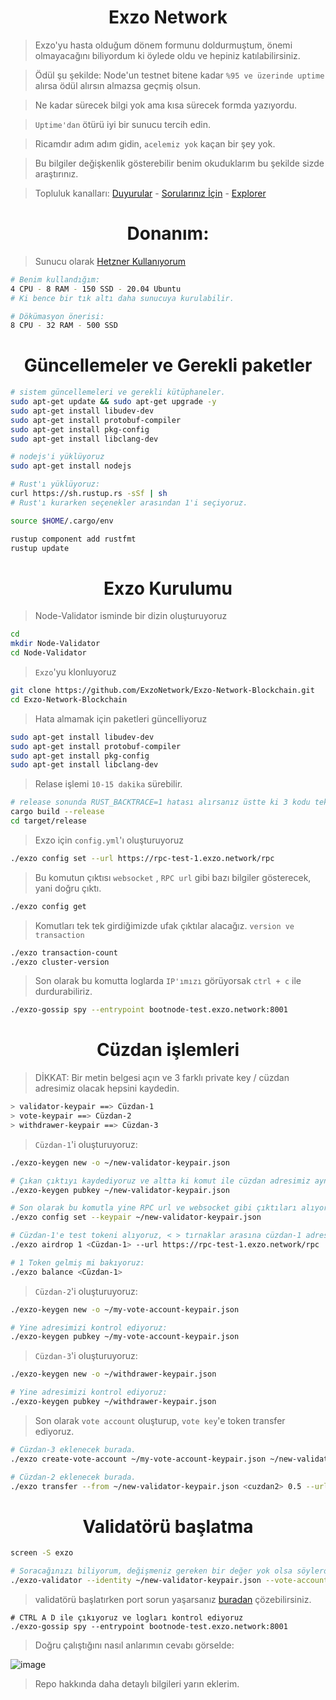 <h1 align="center"> Exzo Network </h1>

> Exzo'yu hasta olduğum dönem formunu doldurmuştum, önemi olmayacağını biliyordum ki öylede oldu ve hepiniz katılabilirsiniz.

> Ödül şu şekilde: Node'un testnet bitene kadar `%95 ve üzerinde uptime` alırsa ödül alırsın almazsa geçmiş olsun.

> Ne kadar sürecek bilgi yok ama kısa sürecek formda yazıyordu.

> `Uptime'dan` ötürü iyi bir sunucu tercih edin.

> Ricamdır adım adım gidin, `acelemiz yok` kaçan bir şey yok.

> Bu bilgiler değişkenlik gösterebilir benim okuduklarım bu şekilde sizde araştırınız.

>  Topluluk kanalları: [Duyurular](https://t.me/RuesAnnouncement) - [Sorularınız İçin](https://t.me/RuesChat) -  [Explorer](https://exzoscan.io/?cluster=testnet)

<h1 align="center"> Donanım: </h1>

> Sunucu olarak [Hetzner Kullanıyorum](https://github.com/ruesandora/Hetzner/blob/main/README.md)

```sh
# Benim kullandığım: 
4 CPU - 8 RAM - 150 SSD - 20.04 Ubuntu
# Ki bence bir tık altı daha sunucuya kurulabilir.

# Dökümasyon önerisi:
8 CPU - 32 RAM - 500 SSD
```

<h1 align="center"> Güncellemeler ve Gerekli paketler </h1>

```sh
# sistem güncellemeleri ve gerekli kütüphaneler.
sudo apt-get update && sudo apt-get upgrade -y
sudo apt-get install libudev-dev
sudo apt-get install protobuf-compiler
sudo apt-get install pkg-config
sudo apt-get install libclang-dev

# nodejs'i yüklüyoruz
sudo apt-get install nodejs

# Rust'ı yüklüyoruz:
curl https://sh.rustup.rs -sSf | sh
# Rust'ı kurarken seçenekler arasından 1'i seçiyoruz.

source $HOME/.cargo/env

rustup component add rustfmt
rustup update
```

<h1 align="center"> Exzo Kurulumu </h1>

> Node-Validator isminde bir dizin oluşturuyoruz

```sh
cd
mkdir Node-Validator
cd Node-Validator
```

> `Exzo`'yu klonluyoruz

```sh
git clone https://github.com/ExzoNetwork/Exzo-Network-Blockchain.git
cd Exzo-Network-Blockchain
```

> Hata almamak için paketleri güncelliyoruz

```sh
sudo apt-get install libudev-dev
sudo apt-get install protobuf-compiler
sudo apt-get install pkg-config
sudo apt-get install libclang-dev
```

> Relase işlemi `10-15 dakika` sürebilir.

```sh
# release sonunda RUST_BACKTRACE=1 hatası alırsanız üstte ki 3 kodu tekrar girin ve tekrar release edin.
cargo build --release 
cd target/release
```

> Exzo için `config.yml`'ı oluşturuyoruz
```sh
./exzo config set --url https://rpc-test-1.exzo.network/rpc
```

> Bu komutun çıktısı `websocket` , `RPC url` gibi bazı bilgiler gösterecek, yani doğru çıktı.
```sh
./exzo config get
```

> Komutları tek tek girdiğimizde ufak çıktılar alacağız. `version ve transaction`
```sh
./exzo transaction-count
./exzo cluster-version
```

> Son olarak bu komutta loglarda `IP'ımızı` görüyorsak `ctrl + c` ile durdurabiliriz.
```sh
./exzo-gossip spy --entrypoint bootnode-test.exzo.network:8001
```

<h1 align="center"> Cüzdan işlemleri </h1>

> DİKKAT: Bir metin belgesi açın ve 3 farklı private key / cüzdan adresimiz olacak hepsini kaydedin.

```sh
> validator-keypair ==> Cüzdan-1
> vote-keypair ==> Cüzdan-2
> withdrawer-keypair ==> Cüzdan-3
```

> `Cüzdan-1`'i oluşturuyoruz:

```sh
./exzo-keygen new -o ~/new-validator-keypair.json

# Çıkan çıktıyı kaydediyoruz ve altta ki komut ile cüzdan adresimiz aynı mı kontrol ediyoruz:
./exzo-keygen pubkey ~/new-validator-keypair.json

# Son olarak bu komutla yine RPC url ve websocket gibi çıktıları alıyoruz:
./exzo config set --keypair ~/new-validator-keypair.json

# Cüzdan-1'e test tokeni alıyoruz, < > tırnaklar arasına cüzdan-1 adresi giriyoruz. (< > silinecek)
./exzo airdrop 1 <Cüzdan-1> --url https://rpc-test-1.exzo.network/rpc

# 1 Token gelmiş mi bakıyoruz:
./exzo balance <Cüzdan-1>
```

> `Cüzdan-2`'i oluşturuyoruz:

```sh
./exzo-keygen new -o ~/my-vote-account-keypair.json

# Yine adresimizi kontrol ediyoruz:
./exzo-keygen pubkey ~/my-vote-account-keypair.json
```

> `Cüzdan-3`'i oluşturuyoruz:
```sh
./exzo-keygen new -o ~/withdrawer-keypair.json

# Yine adresimizi kontrol ediyoruz:
./exzo-keygen pubkey ~/withdrawer-keypair.json
```

> Son olarak `vote account` oluşturup, `vote key`'e token transfer ediyoruz.

```sh
# Cüzdan-3 eklenecek burada.
./exzo create-vote-account ~/my-vote-account-keypair.json ~/new-validator-keypair.json <Cüzdan-3> --commission 1 

# Cüzdan-2 eklenecek burada.
./exzo transfer --from ~/new-validator-keypair.json <cuzdan2> 0.5 --url https://rpc-test-1.exzo.network/rpc --fee-payer ~/new-validator-keypair.json
```

<h1 align="center"> Validatörü başlatma </h1>

```sh
screen -S exzo

# Soracağınızı biliyorum, değişmeniz gereken bir değer yok olsa söylerdim :)
./exzo-validator --identity ~/new-validator-keypair.json --vote-account ~/my-vote-account-keypair.json --ledger /root/exzonode/ledger/ --rpc-port 8899 --dynamic-port-range 8000-8012 --entrypoint bootnode-test.exzo.network:8001 --limit-ledger-size --expected-shred-version 17211 --max-genesis-archive-unpacked-size 707374182 --log -
```

> validatörü başlatırken port sorun yaşarsanız [buradan](https://github.com/ruesandora/Exzo/blob/main/port-sorunu.md) çözebilirsiniz.

```
# CTRL A D ile çıkıyoruz ve logları kontrol ediyoruz
./exzo-gossip spy --entrypoint bootnode-test.exzo.network:8001
```

> Doğru çalıştığını nasıl anlarımın cevabı görselde:

![image](https://github.com/ruesandora/Exzo/assets/101149671/b51d5473-603b-4b8e-ad7e-67954a32a4f5)


> Repo hakkında daha detaylı bilgileri yarın eklerim.
